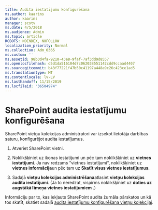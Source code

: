 ```yaml
---
title: Audita iestatījumu konfigurēšana
ms.author: kaarins
author: kaarins
manager: scotv
ms.date: 4/5/2018
ms.audience: Admin
ms.topic: article
ROBOTS: NOINDEX, NOFOLLOW
localization_priority: Normal
ms.collection: Adm_O365
ms.custom: ''
ms.assetid: 98b3d4fa-9210-43e8-9faf-7af3dd9d8557
ms.openlocfilehash: d5d1da516104d7c062038551142cdd9ccaad4407
ms.sourcegitcommit: b43f77221f47b50c41197a448a9c26c423ce1ad5
ms.translationtype: MT
ms.contentlocale: lv-LV
ms.lasthandoff: 11/15/2019
ms.locfileid: "36504974"
---
```

# <a name="configure-sharepoint-audit-settings"></a>SharePoint audita iestatījumu konfigurēšana

SharePoint vietņu kolekcijas administratori var izsekot lietotāja darbības saturu, konfigurējot audita iestatījumus.
  
1. Atveriet SharePoint vietni.
    
2. Noklikšķiniet uz ikonas iestatījumi un pēc tam noklikšķiniet uz **vietnes iestatījumi**. Ja nav redzams "vietnes iestatījumi", noklikšķiniet uz **vietnes informācija**un pēc tam uz **Skatīt visus vietnes iestatījumus**.
    
3. Sadaļā **vietņu kolekcijas administrēšana**atlasiet **vietņu kolekcijas audita iestatījumi**. (Ja to neredzat, vispirms noklikšķiniet uz **doties uz augstākā līmeņa vietnes iestatījumiem** .) 
    
Informāciju par to, kas iekļauts SharePoint audita žurnāla pārskatos un kā tos skatīt, skatiet sadaļā [audita iestatījumu konfigurēšana vietņu kolekcijai](https://go.microsoft.com/fwlink/?linkid=404050).
  

